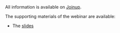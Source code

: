 All information is available on [Joinup](https://joinup.ec.europa.eu/collection/semantic-interoperability-community-semic/event/core-vocabularies-revision-webinar-9th-november-2021).

The supporting materials of the webinar are available:
* The [slides](https://joinup.ec.europa.eu/sites/default/files/event/attachment/2021-11/Slide%20deck%20Core%20Vocabularies%20webinar%20%234.pdf)

